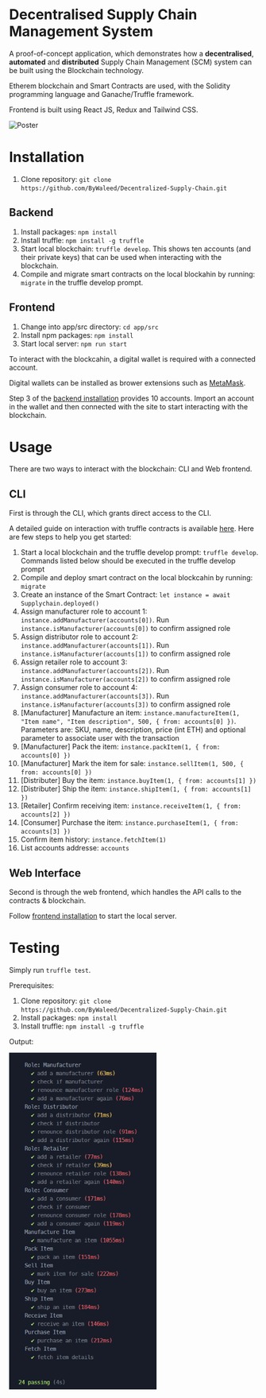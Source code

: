 # Decentralised Supply Chain Management System

A proof-of-concept application, which demonstrates how a **decentralised**, **automated** and **distributed** Supply Chain Management (SCM) system can be built using the Blockchain technology.

Etherem blockchain and Smart Contracts are used, with the Solidity programming language and Ganache/Truffle framework.

Frontend is built using React JS, Redux and Tailwind CSS.

![Poster](./docs/poster.jpg)

# Installation
1. Clone repository: ```git clone https://github.com/ByWaleed/Decentralized-Supply-Chain.git```

## Backend
1. Install packages: ```npm install```
2. Install truffle: ```npm install -g truffle```
3. Start local blockchain: ```truffle develop```. This shows ten accounts (and their private keys) that can be used when interacting with the blockchain.
4. Compile and migrate smart contracts on the local blockahin by running: ```migrate``` in the truffle develop prompt.

## Frontend
1. Change into app/src directory: ```cd app/src```
2. Install npm packages: ```npm install```
3. Start local server: ```npm run start```

To interact with the blockcahin, a digital wallet is required with a connected account.

Digital wallets can be installed as brower extensions such as [MetaMask](https://chrome.google.com/webstore/detail/metamask/nkbihfbeogaeaoehlefnkodbefgpgknn).

Step 3 of the [backend installation](#backend) provides 10 accounts. Import an account in the wallet and then connected with the site to start interacting with the blockchain.


# Usage

There are two ways to interact with the blockchain: CLI and Web frontend.

## CLI

First is through the CLI, which grants direct access to the CLI.

A detailed guide on interaction with truffle contracts is available [here](https://trufflesuite.com/docs/truffle/getting-started/interacting-with-your-contracts/#introducing-abstractions). Here are few steps to help you get started:

1. Start a local blockchain and the truffle develop prompt: ```truffle develop```. Commands listed below should be executed in the truffle develop prompt
2. Compile and deploy smart contract on the local blockcahin by running: ```migrate```
3. Create an instance of the Smart Contract: ```let instance = await Supplychain.deployed()```
4. Assign manufacturer role to account 1: ```instance.addManufacturer(accounts[0])```. Run ```instance.isManufacturer(accounts[0])``` to confirm assigned role
5. Assign distributor role to account 2: ```instance.addManufacturer(accounts[1])```. Run ```instance.isManufacturer(accounts[1])``` to confirm assigned role
6. Assign retailer role to account 3: ```instance.addManufacturer(accounts[2])```. Run ```instance.isManufacturer(accounts[2])``` to confirm assigned role
7. Assign consumer role to account 4: ```instance.addManufacturer(accounts[3])```. Run ```instance.isManufacturer(accounts[3])``` to confirm assigned role
8. [Manufacturer] Manufacture an item: ```instance.manufactureItem(1, "Item name", "Item description", 500, { from: accounts[0] })```. Parameters are: SKU, name, description, price (int ETH) and optional parameter to associate user with the transaction
9. [Manufacturer] Pack the item: ```instance.packItem(1, { from: accounts[0] })```
10. [Manufacturer] Mark the item for sale: ```instance.sellItem(1, 500, { from: accounts[0] })```
11. [Distributer] Buy the item: ```instance.buyItem(1, { from: accounts[1] })```
12. [Distributer] Ship the item: ```instance.shipItem(1, { from: accounts[1] })```
13. [Retailer] Confirm receiving item: ```instance.receiveItem(1, { from: accounts[2] })```
14. [Consumer] Purchase the item: ```instance.purchaseItem(1, { from: accounts[3] })```
15. Confirm item history: ```instance.fetchItem(1)```
16. List accounts addresse: ```accounts```

## Web Interface

Second is through the web frontend, which handles the API calls to the contracts & blockchain.

Follow [frontend installation](#frontend) to start the local server.

# Testing

Simply run ```truffle test```.

Prerequisites:
1. Clone repository: ```git clone https://github.com/ByWaleed/Decentralized-Supply-Chain.git```
2. Install packages: ```npm install```
3. Install truffle: ```npm install -g truffle```

Output:

![Test](./docs/tests.png)
